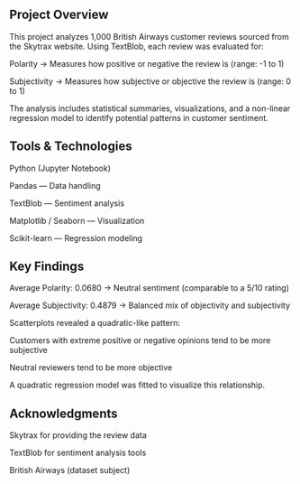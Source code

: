 ## Project Overview
This project analyzes 1,000 British Airways customer reviews sourced from the Skytrax website. Using TextBlob, each review was evaluated for:

Polarity → Measures how positive or negative the review is (range: -1 to 1)

Subjectivity → Measures how subjective or objective the review is (range: 0 to 1)

The analysis includes statistical summaries, visualizations, and a non-linear regression model to identify potential patterns in customer sentiment.

## Tools & Technologies
Python (Jupyter Notebook)

Pandas — Data handling

TextBlob — Sentiment analysis

Matplotlib / Seaborn — Visualization

Scikit-learn — Regression modeling

## Key Findings
Average Polarity: 0.0680 → Neutral sentiment (comparable to a 5/10 rating)

Average Subjectivity: 0.4879 → Balanced mix of objectivity and subjectivity

Scatterplots revealed a quadratic-like pattern:

Customers with extreme positive or negative opinions tend to be more subjective

Neutral reviewers tend to be more objective

A quadratic regression model was fitted to visualize this relationship.

## Acknowledgments
Skytrax for providing the review data

TextBlob for sentiment analysis tools

British Airways (dataset subject)
